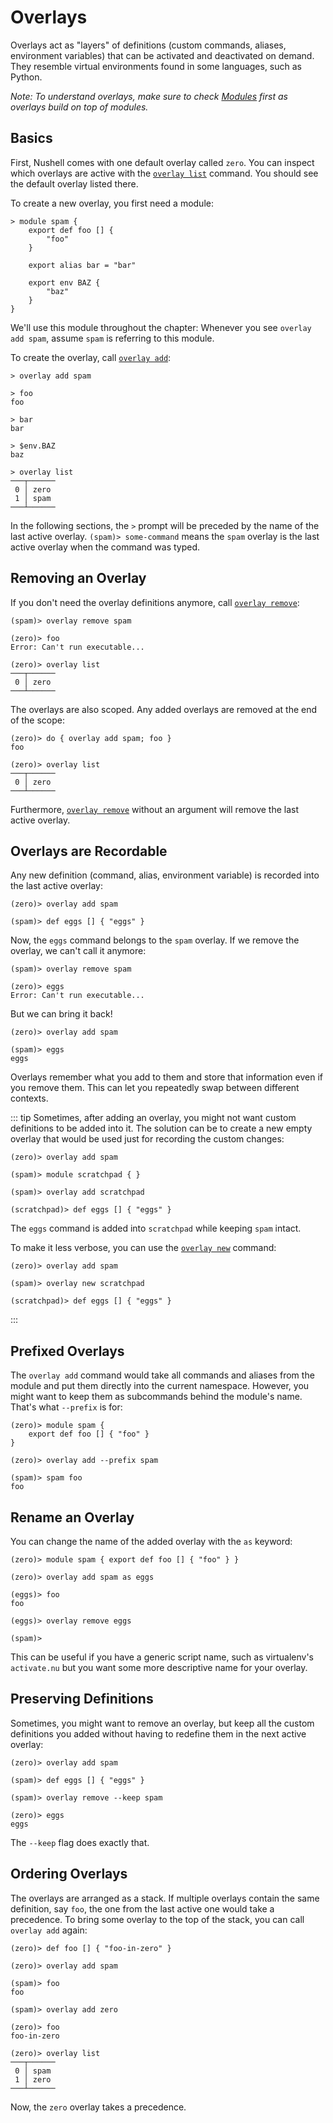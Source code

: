 # Overlays

Overlays act as "layers" of definitions (custom commands, aliases, environment variables) that can be activated and deactivated on demand.
They resemble virtual environments found in some languages, such as Python.

_Note: To understand overlays, make sure to check [Modules](modules.md) first as overlays build on top of modules._

## Basics

First, Nushell comes with one default overlay called `zero`.
You can inspect which overlays are active with the [`overlay list`](commands/overlay_list.md) command.
You should see the default overlay listed there.

To create a new overlay, you first need a module:

```
> module spam {
    export def foo [] {
        "foo"
    }

    export alias bar = "bar"

    export env BAZ {
        "baz"
    }
}
```

We'll use this module throughout the chapter: Whenever you see `overlay add spam`, assume `spam` is referring to this module.

To create the overlay, call [`overlay add`](commands/overlay_add.md):

```
> overlay add spam

> foo
foo

> bar
bar

> $env.BAZ
baz

> overlay list
───┬──────
 0 │ zero
 1 │ spam
───┴──────
```

In the following sections, the `>` prompt will be preceded by the name of the last active overlay.
`(spam)> some-command` means the `spam` overlay is the last active overlay when the command was typed.

## Removing an Overlay

If you don't need the overlay definitions anymore, call [`overlay remove`](commands/overlay_remove.md):

```
(spam)> overlay remove spam

(zero)> foo
Error: Can't run executable...

(zero)> overlay list
───┬──────
 0 │ zero
───┴──────
```

The overlays are also scoped.
Any added overlays are removed at the end of the scope:

```
(zero)> do { overlay add spam; foo }
foo

(zero)> overlay list
───┬──────
 0 │ zero
───┴──────
```

Furthermore, [`overlay remove`](commands/overlay_remove.md) without an argument will remove the last active overlay.

## Overlays are Recordable

Any new definition (command, alias, environment variable) is recorded into the last active overlay:

```
(zero)> overlay add spam

(spam)> def eggs [] { "eggs" }
```

Now, the `eggs` command belongs to the `spam` overlay.
If we remove the overlay, we can't call it anymore:

```
(spam)> overlay remove spam

(zero)> eggs
Error: Can't run executable...
```

But we can bring it back!

```
(zero)> overlay add spam

(spam)> eggs
eggs
```

Overlays remember what you add to them and store that information even if you remove them.
This can let you repeatedly swap between different contexts.

::: tip
Sometimes, after adding an overlay, you might not want custom definitions to be added into it.
The solution can be to create a new empty overlay that would be used just for recording the custom changes:

```
(zero)> overlay add spam

(spam)> module scratchpad { }

(spam)> overlay add scratchpad

(scratchpad)> def eggs [] { "eggs" }
```

The `eggs` command is added into `scratchpad` while keeping `spam` intact.

To make it less verbose, you can use the [`overlay new`](commands/overlay_new.md) command:

```
(zero)> overlay add spam

(spam)> overlay new scratchpad

(scratchpad)> def eggs [] { "eggs" }
```
:::

## Prefixed Overlays

The `overlay add` command would take all commands and aliases from the module and put them directly into the current namespace.
However, you might want to keep them as subcommands behind the module's name.
That's what `--prefix` is for:
```
(zero)> module spam {
    export def foo [] { "foo" }
}

(zero)> overlay add --prefix spam

(spam)> spam foo
foo
```

## Rename an Overlay

You can change the name of the added overlay with the `as` keyword:
```
(zero)> module spam { export def foo [] { "foo" } }

(zero)> overlay add spam as eggs

(eggs)> foo
foo

(eggs)> overlay remove eggs

(spam)>
```

This can be useful if you have a generic script name, such as virtualenv's `activate.nu` but you want some more descriptive name for your overlay.

## Preserving Definitions

Sometimes, you might want to remove an overlay, but keep all the custom definitions you added without having to redefine them in the next active overlay:

```
(zero)> overlay add spam

(spam)> def eggs [] { "eggs" }

(spam)> overlay remove --keep spam

(zero)> eggs
eggs
```

The `--keep` flag does exactly that.

## Ordering Overlays

The overlays are arranged as a stack.
If multiple overlays contain the same definition, say `foo`, the one from the last active one would take a precedence.
To bring some overlay to the top of the stack, you can call `overlay add` again:

```
(zero)> def foo [] { "foo-in-zero" }

(zero)> overlay add spam

(spam)> foo
foo

(spam)> overlay add zero

(zero)> foo
foo-in-zero

(zero)> overlay list
───┬──────
 0 │ spam
 1 │ zero
───┴──────
```

Now, the `zero` overlay takes a precedence.
